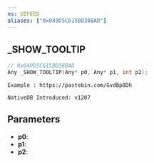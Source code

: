 ```yaml
---
ns: UIFEED
aliases: ["0x049D5C615BD38BAD"]
---
```

## _SHOW_TOOLTIP

```c
// 0x049D5C615BD38BAD
Any _SHOW_TOOLTIP(Any* p0, Any* p1, int p2);
```

```
Example : https://pastebin.com/GvdBp8Dh

NativeDB Introduced: v1207
```

## Parameters
* **p0**:
* **p1**:
* **p2**:
